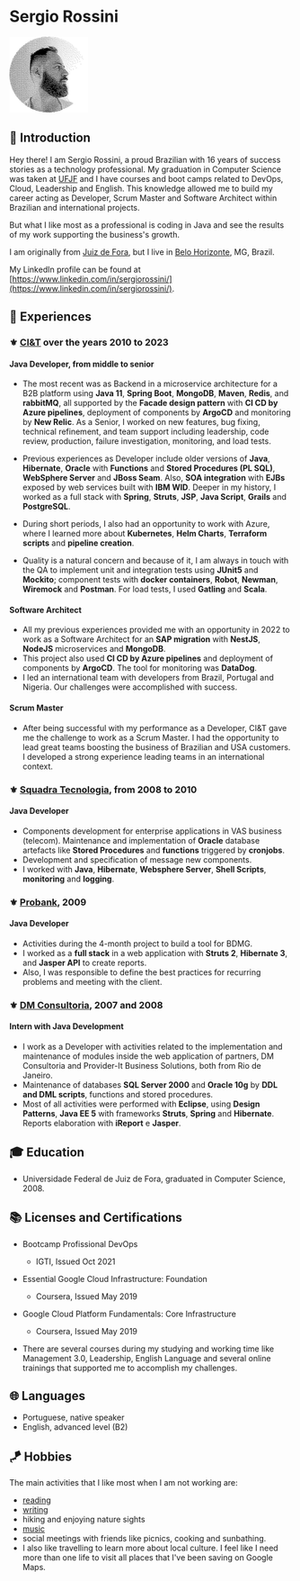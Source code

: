 # Sergio Rossini

![](https://github.com/sergiorossini/curriculum/blob/main/images/profile.png?raw=true)

## :dart: Introduction

Hey there! I am Sergio Rossini, a proud Brazilian with 16 years of success stories as a technology professional. My
graduation in Computer Science was taken at [UFJF](https://en.wikipedia.org/wiki/Federal_University_of_Juiz_de_Fora) and
I have courses and boot camps related to DevOps, Cloud, Leadership
and English. This knowledge allowed me to build my career acting as Developer, Scrum Master and Software Architect
within Brazilian and international projects. 

But what I like most as a professional is coding in Java and see the results of my work supporting the business's growth.

I am originally from [Juiz de Fora](https://en.wikipedia.org/wiki/Juiz_de_Fora), but I live in [Belo Horizonte](https://en.wikipedia.org/wiki/Belo_Horizonte), MG, Brazil. <br>

My LinkedIn profile can be found at [https://www.linkedin.com/in/sergiorossini/](https://www.linkedin.com/in/sergiorossini/).

## :briefcase: Experiences

### :fleur_de_lis:	[CI&T](https://www.ciandt.com) over the years 2010 to 2023

#### Java Developer, from middle to senior

* The most recent was as Backend in a microservice architecture for a B2B platform using **Java 11**, **Spring Boot**, **MongoDB**,
**Maven**, **Redis**, and **rabbitMQ**, all supported by the **Facade design pattern** with **CI CD by Azure pipelines**, deployment of
components by **ArgoCD** and monitoring by **New Relic**. As a Senior, I worked on new features, bug fixing, technical
refinement, and team support including leadership, code review, production, failure investigation, monitoring, and load
tests.

* Previous experiences as Developer include older versions of **Java**, **Hibernate**, **Oracle** with **Functions** and **Stored Procedures (PL SQL)**, **WebSphere Server** and **JBoss Seam**. Also, **SOA integration** with **EJBs** exposed by web
services built with **IBM
WID**. Deeper in my history, I worked as a full stack with **Spring**, **Struts**, **JSP**, **Java Script**, **Grails**
and **PostgreSQL**.

* During short periods, I also had an opportunity to work with Azure, where I learned more about **Kubernetes**, **Helm
Charts**,
**Terraform scripts** and **pipeline creation**.

* Quality is a natural concern and because of it, I am always in touch with the QA to implement unit and integration tests
using **JUnit5** and **Mockito**; component tests with **docker containers**, **Robot**, **Newman**, **Wiremock** and **Postman**. For load tests, I
used **Gatling** and **Scala**.

#### Software Architect

* All my previous experiences provided me with an opportunity in 2022 to work as a Software Architect for an **SAP
migration** with **NestJS**,
**NodeJS** microservices and **MongoDB**.
* This project also used **CI CD by Azure pipelines** and deployment of
components by
**ArgoCD**. The tool for monitoring was **DataDog**.
* I led an international team with developers from Brazil, Portugal
and Nigeria. Our challenges were accomplished with success.

#### Scrum Master

* After being successful with my performance as a Developer, CI&T gave me the challenge to work as a Scrum Master. I had
the opportunity to lead great teams boosting the business of Brazilian and USA customers. I developed a strong experience
leading teams in an international context.

### :fleur_de_lis:	[Squadra Tecnologia](https://www.squadra.com.br), from 2008 to 2010

#### Java Developer

* Components development for enterprise applications in VAS business (telecom). Maintenance and implementation of **Oracle**
database artefacts like **Stored Procedures** and **functions** triggered by **cronjobs**.
* Development and specification of message new components.
* I worked with **Java**, **Hibernate**, **Websphere Server**, **Shell Scripts**, **monitoring** and **logging**.

### :fleur_de_lis:	[Probank](), 2009

#### Java Developer

* Activities during the 4-month project to build a tool for BDMG.
* I worked as a **full stack** in a web application with **Struts 2**, **Hibernate 3**, and **Jasper API** to create reports.
* Also, I was responsible to define the best practices for recurring problems and meeting with the client.

### :fleur_de_lis: [DM Consultoria](http://dmconsultoria.com.br), 2007 and 2008

#### Intern with Java Development

* I work as a Developer with activities related to the implementation and maintenance of modules inside the web application of partners, DM
Consultoria and Provider-It Business Solutions, both from Rio de Janeiro.
* Maintenance of databases **SQL Server 2000** and **Oracle 10g** by **DDL and DML scripts**, functions and stored procedures.
* Most of all activities were performed with **Eclipse**, using **Design Patterns**, **Java EE 5** with frameworks **Struts**, **Spring** and
**Hibernate**. Reports elaboration with **iReport** e **Jasper**.

## :mortar_board: Education

* Universidade Federal de Juiz de Fora, graduated in Computer Science, 2008.<br>

## :books: Licenses and Certifications

* Bootcamp Profissional DevOps
  * IGTI, Issued Oct 2021

* Essential Google Cloud Infrastructure: Foundation
  * Coursera, Issued May 2019

* Google Cloud Platform Fundamentals: Core Infrastructure
  * Coursera, Issued May 2019
* There are several courses during my studying and working time like Management 3.0, Leadership, English Language
  and several online trainings that supported me to accomplish my challenges. 

## :globe_with_meridians: Languages

* Portuguese, native speaker
* English, advanced level (B2)

## :kite: Hobbies

The main activities that I like most when I am not working are:
* [reading](https://www.goodreads.com/user/show/32054032-sergio-rossini)
* [writing](https://sergiorossini.com)
* hiking and enjoying nature sights
* [music](https://www.last.fm/user/sergiorossini)
* social meetings with friends like picnics, cooking and sunbathing.
* I also like travelling to learn more about local culture. I feel like I need more than one life to visit all places
  that I've been saving on Google Maps.